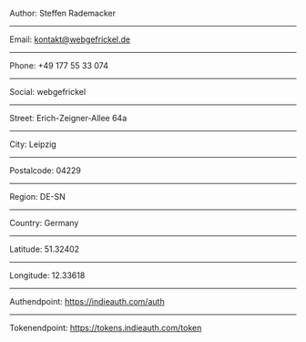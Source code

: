 Author: Steffen Rademacker

----

Email: kontakt@webgefrickel.de

----

Phone: +49 177 55 33 074

----

Social: webgefrickel

----

Street: Erich-Zeigner-Allee 64a

----

City: Leipzig

----

Postalcode: 04229

----

Region: DE-SN

----

Country: Germany

----

Latitude: 51.32402

----

Longitude: 12.33618

----

Authendpoint: https://indieauth.com/auth

----

Tokenendpoint: https://tokens.indieauth.com/token

